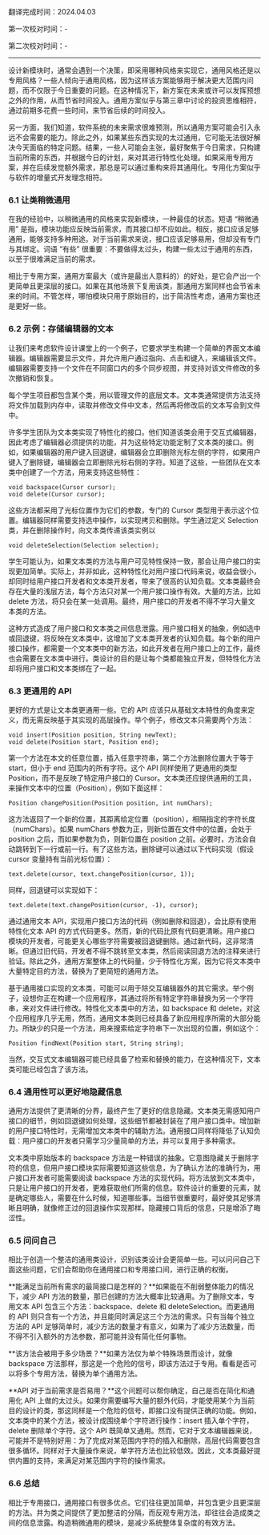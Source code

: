翻译完成时间：2024.04.03

第一次校对时间：-

第二次校对时间：-

---

设计新模块时，通常会遇到一个决策，即采用哪种风格来实现它，通用风格还是以专用风格？一些人倾向于通用风格，因为这样该方案能够用于解决更大范围内问题，而不仅限于今日重要的问题。在这种情况下，新方案在未来或许可以发挥预想之外的作用，从而节省时间投入。通用方案似乎与第三章中讨论的投资思维相符，通过前期多花费一些时间，来节省后续的时间投入。

另一方面，我们知道，软件系统的未来需求很难预测，所以通用方案可能会引入永远不会需要的能力。除此之外，如果某些东西实现的太过通用，它可能无法很好解决今天面临的特定问题。结果，一些人可能会主张，最好聚焦于今日需求，只构建当前所需的东西，并根据今日的计划，来对其进行特性化处理。如果采用专用方案，并在后续发觉额外需求，那总是可以通过重构来将其通用化。专用化方案似乎与软件的增量式开发理念相符。

### 6.1 让类稍微通用

在我的经验中，以稍微通用的风格来实现新模块，一种最佳的状态。短语 “稍微通用” 是指，模块功能应反映当前需求，而其接口却不应如此。相反，接口应该足够通用，能够支持多种用途。对于当前需求来说，接口应该足够易用，但却没有专门与其绑定。词语 “有些” 很重要：不要做得太过头，构建一些太过于通用的东西，以至于很难满足当前的需求。

相比于专用方案，通用方案最大（或许是最出人意料的）的好处，是它会产出一个更简单且更深层的接口。如果在其他场景下复用该类，那通用方案同样也会节省未来的时间。不管怎样，哪怕模块只用于原始目的，出于简洁性考虑，通用方案也还是更好一些。

### 6.2 示例：存储编辑器的文本

让我们来考虑软件设计课堂上的一个例子，它要求学生构建一个简单的界面文本编辑器。编辑器需要显示文件，并允许用户通过指向、点击和键入，来编辑该文件。编辑器需要支持一个文件在不同窗口内的多个同步视图，并支持对该文件修改的多次撤销和恢复。

每个学生项目都包含某个类，用以管理文件的底层文本。文本类通常提供方法支持将文件加载到内存中，读取并修改文件中文本，然后再将修改后的文本写会到文件中。

许多学生团队为文本类实现了特性化的接口。他们知道该类会用于交互式编辑器，因此考虑了编辑器必须提供的功能，并为这些特定功能定制了文本类的接口。例如，如果编辑器的用户键入回退键，编辑器会立即删除光标左侧的字符，如果用户键入了删除键，编辑器会立即删除光标右侧的字符。知道了这些，一些团队在文本类中创建了一个方法，用来支持这些特性：

```auto
void backspace(Cursor cursor);
void delete(Cursor cursor);
```

这些方法都采用了光标位置作为它们的参数，专门的 Cursor 类型用于表示这个位置。编辑器同样需要支持选中操作，以实现拷贝和删除。学生通过定义 Selection 类，并在删除操作时，向文本类传递该类实例以

```auto
void deleteSelection(Selection selection);
```

学生可能认为，如果文本类的方法与用户可见特性保持一致，那会让用户接口的实现更加简单。实际上，并非如此，这种特性化对用户接口代码来说，收益会很小，却同时给用户接口开发者和文本类开发者，带来了很高的认知负载。文本类最终会存在大量的浅层方法，每个方法只对某一个用户接口操作有效。大量的方法，比如 delete 方法，将只会在某一处调用。最终，用户接口的开发者不得不学习大量文本类的方法。

这种方式造成了用户接口和文本类之间信息泄露。用户接口相关的抽象，例如选中或回退键，将反映在文本类中，这增加了文本类开发者的认知负载。每个新的用户接口操作，都需要一个文本类中的新方法，如此开发者在用户接口上的工作，最终也会需要在文本类中进行。类设计的目的是让每个类都能独立开发，但特性化方法却将用户接口和文本类绑在了一起。

### 6.3 更通用的 API

更好的方式是让文本类更通用一些。它的 API 应该只从基础文本特性的角度来定义，而无需反映基于其实现的高层操作。举个例子，修改文本只需要两个方法：

```auto
void insert(Position position, String newText);
void delete(Position start, Position end);
```

第一个方法在本文的任意位置，插入任意字符串，第二个方法删除位置大于等于 start，但小于 end 范围内的所有字符。这个 API 同样使用了更通用的类型 Position，而不是反映了特定用户接口的 Cursor。文本类还应提供通用的工具，来操作文本中的位置（Position），例如下面这样：

```auto
Position changePosition(Position position, int numChars);
```

这方法返回了一个新的位置，其距离给定位置（position），相隔指定的字符长度（numChars）。如果 numChars 参数为正，则新位置在文件中的位置，会处于 position 之后，而如果参数为负，则新位置在 position 之前。必要时，方法会自动跳转到下一行或前一行。有了这些方法，删除键可以通过以下代码实现（假设 cursor 变量持有当前光标位置）：

```auto
text.delete(cursor, text.changePosition(cursor, 1));
```

同样，回退键可以实现如下：

```auto
text.delete(text.changePosition(cursor, -1), cursor);
```

通过通用文本 API，实现用户接口方法的代码（例如删除和回退），会比原有使用特性化文本 API 的方式代码更多。然而，新的代码比原有代码更清晰。用户接口模块的开发者，可能更关心哪些字符需要被回退键删除。通过新代码，这非常清晰。但通过旧代码，开发者不得不跳转至文本类，然后阅读回退方法的注释来进行验证。除此之外，通用方案整体上的代码量，少于特性化方案，因为它将文本类中大量特定目的方法，替换为了更简短的通用方法。

基于通用接口实现的文本类，可能可以用于除交互编辑器外的其它需求。举个例子，设想你正在构建一个应用程序，其通过将所有特定字符串替换为另一个字符串，来对文件进行修改。特性化文本类中的方法，如 backspace 和 delete，对这个应用程序几乎无用，然而，通用文本类则已经具备了新应用程序所需的大部分能力。所缺少的只是一个方法，用来搜索给定字符串下一次出现的位置，例如这个：

```auto
Position findNext(Position start, String string);
```

当然，交互式文本编辑器可能已经具备了检索和替换的能力，在这种情况下，文本类可能已经包含了该方法。

### 6.4 通用性可以更好地隐藏信息

通用方法提供了更清晰的分界，最终产生了更好的信息隐藏。文本类无需感知用户接口的细节，例如回退键如何处理，这些细节都被封装在了用户接口类中。增加新的用户接口特性时，无需增加文本类中的辅助方法。通用接口同样将降低了认知负载：用户接口的开发者只需学习少量简单的方法，并可以复用于多种需求。

文本类中原始版本的 backspace 方法是一种错误的抽象。它意图隐藏关于删除字符的信息，但用户接口模块实际需要知道这些信息，为了确认方法的准确行为，用户接口开发者可能需要阅读 backspace 方法的实现代码。将方法放到文本类中，只是让用户接口的开发者，更难获取他们所需的信息。软件设计的重要的元素，就是确定哪些人，需要在什么时候，知道哪些事。当细节很重要时，最好使其足够清晰且明确，就像修正过的回退操作实现那样。隐藏接口背后的信息，只是增添了晦涩性。

### 6.5 问问自己

相比于创造一个整洁的通用类设计，识别该类设计会更简单一些。可以问问自己下面这些问题，它们会帮助你在通用接口和专用接口间，进行正确的权衡。

**能满足当前所有需求的最简接口是怎样的？**如果能在不削弱整体能力的情况下，减少 API 方法的数量，那已创建的方法大概率比较通用。为了删除文本，专用文本 API 包含三个方法：backspace、delete 和 deleteSelection。而更通用的 API 则只含有一个方法，并且能同时满足这三个方法的需求。只有当每个独立方法的 API 足够简单时，减少方法的数量才有意义，如果为了减少方法数量，而不得不引入额外的方法参数，那可能并没有简化任何事物。

**该方法会被用于多少场景？**如果方法仅为单个特殊场景而设计，就像 backspace 方法那样，那这是一个危险的信号，即该方法过于专用。看看是否可以将多个专用方法，替换为单个通用方法。

**API 对于当前需求是否易用？**这个问题可以帮你确定，自己是否在简化和通用化 API 上做的太过头。如果你需要编写大量的额外代码，才能使用某个为当前目的设计的类，那这同样是一个危险的信号，即接口没有提供正确的功能。例如，文本类中的某个方法，被设计成围绕单个字符进行操作：insert 插入单个字符，delete 删除单个字符。这个 API 既简单又通用。然而，它对于文本编辑器来说，可能并不是特别好用：为了完成对某范围内字符的插入和删除，高层代码需要包含很多循环。同样对于大量操作来说，单字符方法也比较低效。因此，文本类最好提供内置的支持，来满足对某范围内字符的操作需求。

### 6.6 总结

相比于专用接口，通用接口有很多优点。它们往往更加简单，并包含更少且更深层的方法。并为类之间提供了更加整洁的分隔，而反观专用方法，却往往会造成类之间的信息泄露。构造稍微通用的模块，是减少系统整体复杂度的有效方法。